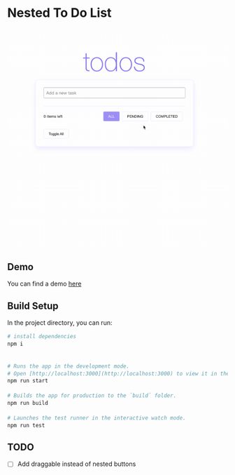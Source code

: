 # Nested To Do List

<img src="./screenShots/todolist.gif" alt="Todo List App" width=600 />

## Demo
You can find a demo [here](https://juanchaur.github.io/todolist-nested/)

## Build Setup

In the project directory, you can run:

```bash
# install dependencies
npm i


# Runs the app in the development mode.
# Open [http://localhost:3000](http://localhost:3000) to view it in the browser.
npm run start

# Builds the app for production to the `build` folder.
npm run build

# Launches the test runner in the interactive watch mode.
npm run test

```


## TODO
- [ ] Add draggable instead of nested buttons
